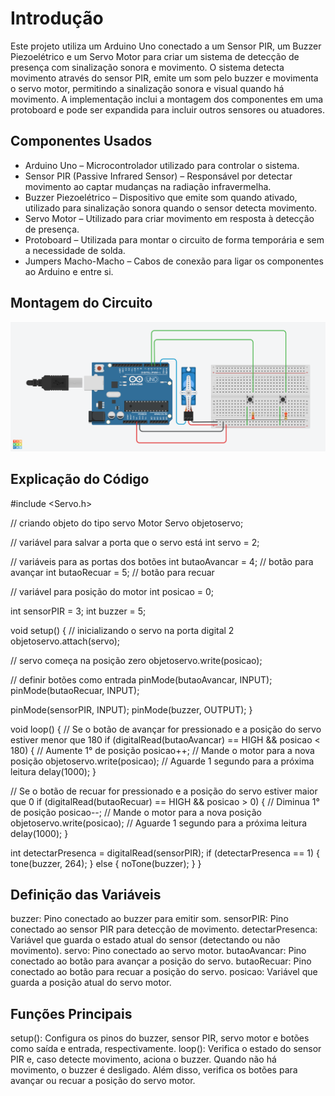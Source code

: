 # Introdução

Este projeto utiliza um Arduino Uno conectado a um Sensor PIR, um Buzzer Piezoelétrico e um Servo Motor para criar um sistema de detecção de presença com sinalização sonora e movimento. 
O sistema detecta movimento através do sensor PIR, emite um som pelo buzzer e movimenta o servo motor, permitindo a sinalização sonora e visual quando há movimento. A implementação inclui a
montagem dos componentes em uma protoboard e pode ser expandida para incluir outros sensores ou atuadores.

## Componentes Usados

- Arduino Uno – Microcontrolador utilizado para controlar o sistema.
- Sensor PIR (Passive Infrared Sensor) – Responsável por detectar movimento ao captar mudanças na radiação infravermelha.
- Buzzer Piezoelétrico – Dispositivo que emite som quando ativado, utilizado para sinalização sonora quando o sensor detecta movimento.
- Servo Motor – Utilizado para criar movimento em resposta à detecção de presença.
- Protoboard – Utilizada para montar o circuito de forma temporária e sem a necessidade de solda.
- Jumpers Macho-Macho – Cabos de conexão para ligar os componentes ao Arduino e entre si.

## Montagem do Circuito

![Imagem do Circuito](at1-servo.png)

## Explicação do Código

#include <Servo.h>

// criando objeto do tipo servo Motor
Servo objetoservo;

// variável para salvar a porta que o servo está
int servo = 2;

// variáveis para as portas dos botões
int butaoAvancar = 4;  // botão para avançar
int butaoRecuar = 5;   // botão para recuar

// variável para posição do motor
int posicao = 0;

int sensorPIR = 3;
int buzzer = 5;

void setup() {
  // inicializando o servo na porta digital 2
  objetoservo.attach(servo);
 
  // servo começa na posição zero
  objetoservo.write(posicao);
 
  // definir botões como entrada
  pinMode(butaoAvancar, INPUT);
  pinMode(butaoRecuar, INPUT);
  
  pinMode(sensorPIR, INPUT);
  pinMode(buzzer, OUTPUT);
}

void loop() {
  // Se o botão de avançar for pressionado e a posição do servo estiver menor que 180
  if (digitalRead(butaoAvancar) == HIGH && posicao < 180) {
    // Aumente 1° de posição
    posicao++;
    // Mande o motor para a nova posição
    objetoservo.write(posicao);
    // Aguarde 1 segundo para a próxima leitura
    delay(1000);
  }

  // Se o botão de recuar for pressionado e a posição do servo estiver maior que 0
  if (digitalRead(butaoRecuar) == HIGH && posicao > 0) {
    // Diminua 1° de posição
    posicao--;
    // Mande o motor para a nova posição
    objetoservo.write(posicao);
    // Aguarde 1 segundo para a próxima leitura
    delay(1000);
  }
  
  int detectarPresenca = digitalRead(sensorPIR);
  if (detectarPresenca == 1) {
    tone(buzzer, 264);
  } else {
    noTone(buzzer);
  }
}

## Definição das Variáveis

buzzer: Pino conectado ao buzzer para emitir som.
sensorPIR: Pino conectado ao sensor PIR para detecção de movimento.
detectarPresenca: Variável que guarda o estado atual do sensor (detectando ou não movimento).
servo: Pino conectado ao servo motor.
butaoAvancar: Pino conectado ao botão para avançar a posição do servo.
butaoRecuar: Pino conectado ao botão para recuar a posição do servo.
posicao: Variável que guarda a posição atual do servo motor.

## Funções Principais
setup(): Configura os pinos do buzzer, sensor PIR, servo motor e botões como saída e entrada, respectivamente.
loop(): Verifica o estado do sensor PIR e, caso detecte movimento, aciona o buzzer. Quando não há movimento, o buzzer é desligado.
Além disso, verifica os botões para avançar ou recuar a posição do servo motor.

